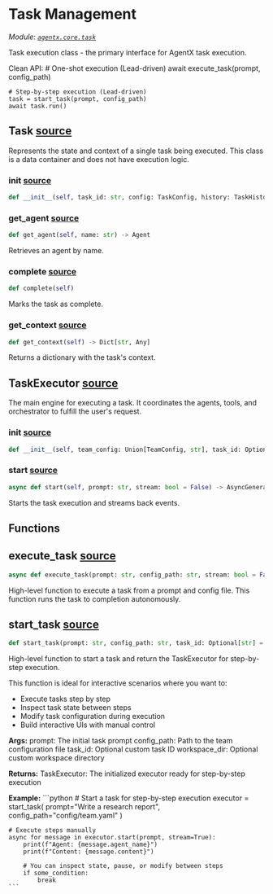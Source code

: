 # Task Management

*Module: [`agentx.core.task`](https://github.com/dustland/agentx/blob/main/src/agentx/core/task.py)*

Task execution class - the primary interface for AgentX task execution.

Clean API:
    # One-shot execution (Lead-driven)
    await execute_task(prompt, config_path)

    # Step-by-step execution (Lead-driven)
    task = start_task(prompt, config_path)
    await task.run()

## Task <a href="https://github.com/dustland/agentx/blob/main/src/agentx/core/task.py#L43" class="source-link" title="View source code">source</a>

Represents the state and context of a single task being executed.
This class is a data container and does not have execution logic.

### __init__ <a href="https://github.com/dustland/agentx/blob/main/src/agentx/core/task.py#L49" class="source-link" title="View source code">source</a>

```python
def __init__(self, task_id: str, config: TaskConfig, history: TaskHistory, message_queue: MessageQueue, agents: Dict[str, Agent], workspace: WorkspaceStorage, orchestrator: Orchestrator, initial_prompt: str)
```
### get_agent <a href="https://github.com/dustland/agentx/blob/main/src/agentx/core/task.py#L88" class="source-link" title="View source code">source</a>

```python
def get_agent(self, name: str) -> Agent
```

Retrieves an agent by name.

### complete <a href="https://github.com/dustland/agentx/blob/main/src/agentx/core/task.py#L94" class="source-link" title="View source code">source</a>

```python
def complete(self)
```

Marks the task as complete.

### get_context <a href="https://github.com/dustland/agentx/blob/main/src/agentx/core/task.py#L99" class="source-link" title="View source code">source</a>

```python
def get_context(self) -> Dict[str, Any]
```

Returns a dictionary with the task's context.

## TaskExecutor <a href="https://github.com/dustland/agentx/blob/main/src/agentx/core/task.py#L112" class="source-link" title="View source code">source</a>

The main engine for executing a task. It coordinates the agents, tools,
and orchestrator to fulfill the user's request.

### __init__ <a href="https://github.com/dustland/agentx/blob/main/src/agentx/core/task.py#L118" class="source-link" title="View source code">source</a>

```python
def __init__(self, team_config: Union[TeamConfig, str], task_id: Optional[str] = None, workspace_dir: Optional[Path] = None)
```
### start <a href="https://github.com/dustland/agentx/blob/main/src/agentx/core/task.py#L176" class="source-link" title="View source code">source</a>

```python
async def start(self, prompt: str, stream: bool = False) -> AsyncGenerator[Message, None]
```

Starts the task execution and streams back events.

## Functions

## execute_task <a href="https://github.com/dustland/agentx/blob/main/src/agentx/core/task.py#L212" class="source-link" title="View source code">source</a>

```python
async def execute_task(prompt: str, config_path: str, stream: bool = False) -> AsyncGenerator[Message, None]
```

High-level function to execute a task from a prompt and config file.
This function runs the task to completion autonomously.

## start_task <a href="https://github.com/dustland/agentx/blob/main/src/agentx/core/task.py#L230" class="source-link" title="View source code">source</a>

```python
def start_task(prompt: str, config_path: str, task_id: Optional[str] = None, workspace_dir: Optional[Path] = None) -> TaskExecutor
```

High-level function to start a task and return the TaskExecutor for step-by-step execution.

This function is ideal for interactive scenarios where you want to:
- Execute tasks step by step
- Inspect task state between steps
- Modify task configuration during execution
- Build interactive UIs with manual control

**Args:**
    prompt: The initial task prompt
    config_path: Path to the team configuration file
    task_id: Optional custom task ID
    workspace_dir: Optional custom workspace directory

**Returns:**
    TaskExecutor: The initialized executor ready for step-by-step execution

**Example:**
    ```python
    # Start a task for step-by-step execution
    executor = start_task(
        prompt="Write a research report",
        config_path="config/team.yaml"
    )

    # Execute steps manually
    async for message in executor.start(prompt, stream=True):
        print(f"Agent: {message.agent_name}")
        print(f"Content: {message.content}")

        # You can inspect state, pause, or modify between steps
        if some_condition:
            break
    ```

